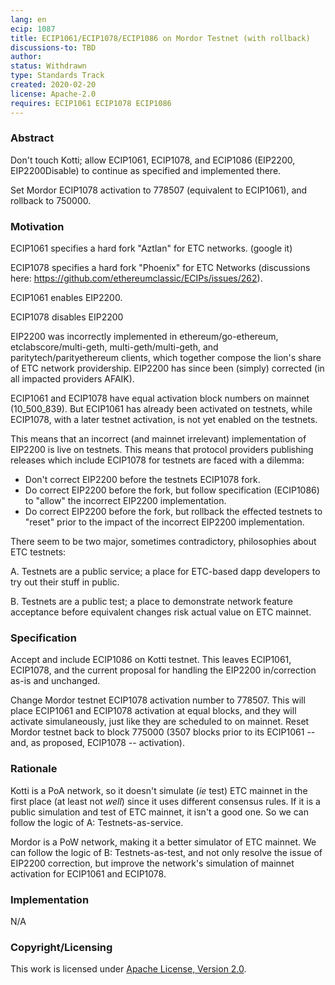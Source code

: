 ```yaml
---
lang: en
ecip: 1087
title: ECIP1061/ECIP1078/ECIP1086 on Mordor Testnet (with rollback)
discussions-to: TBD
author: 
status: Withdrawn
type: Standards Track
created: 2020-02-20
license: Apache-2.0	
requires: ECIP1061 ECIP1078 ECIP1086	
---
```


### Abstract

Don't touch Kotti; allow ECIP1061, ECIP1078, and ECIP1086 (EIP2200, EIP2200Disable) to continue as specified and implemented there.

Set Mordor ECIP1078 activation to 778507 (equivalent to ECIP1061), and rollback to 750000.

### Motivation

ECIP1061 specifies a hard fork "Aztlan" for ETC networks. (google it)

ECIP1078 specifies a hard fork "Phoenix" for ETC Networks (discussions here: https://github.com/ethereumclassic/ECIPs/issues/262).

ECIP1061 enables EIP2200.

ECIP1078 disables EIP2200

EIP2200 was incorrectly implemented in ethereum/go-ethereum, etclabscore/multi-geth, multi-geth/multi-geth, and paritytech/parityethereum clients, which together compose the lion's share of ETC network providership.
EIP2200 has since been (simply) corrected (in all impacted providers AFAIK).

ECIP1061 and ECIP1078 have equal activation block numbers on mainnet (10_500_839).
But ECIP1061 has already been activated on testnets, while ECIP1078, with a later testnet activation, is not yet enabled on the testnets.

This means that an incorrect (and mainnet irrelevant) implementation of EIP2200 is live on testnets.
This means that protocol providers publishing releases which include ECIP1078 for testnets are faced with a dilemma:

- Don't correct EIP2200 before the testnets ECIP1078 fork.
- Do correct EIP2200 before the fork, but follow specification (ECIP1086) to "allow" the incorrect EIP2200 implementation.
- Do correct EIP2200 before the fork, but rollback the effected testnets to "reset" prior to the impact of the incorrect EIP2200 implementation.

There seem to be two major, sometimes contradictory, philosophies about ETC testnets:

A. Testnets are a public service; a place for ETC-based dapp developers to try out their stuff in public.

B. Testnets are a public test; a place to demonstrate network feature acceptance before equivalent changes risk actual value on ETC mainnet.

### Specification

Accept and include ECIP1086 on Kotti testnet. This leaves ECIP1061, ECIP1078, and the current proposal for handling the EIP2200 in/correction as-is and unchanged. 

Change Mordor testnet ECIP1078 activation number to 778507. This will place ECIP1061 and ECIP1078 activation at equal blocks, and they will activate simulaneously, just like they are scheduled to on mainnet.
Reset Mordor testnet back to block 775000 (3507 blocks prior to its ECIP1061 -- and, as proposed, ECIP1078 -- activation).

### Rationale

Kotti is a PoA network, so it doesn't simulate (_ie_ test) ETC mainnet in the first place (at least not _well_) since it uses different consensus rules. 
If it is a public simulation and test of ETC mainnet, it isn't a good one. So we can follow the logic of A: Testnets-as-service.

Mordor is a PoW network, making it a better simulator of ETC mainnet. 
We can follow the logic of B: Testnets-as-test, and not only resolve the issue of EIP2200 correction, but improve the network's simulation of mainnet activation for ECIP1061 and ECIP1078.

### Implementation

N/A

### Copyright/Licensing

This work is licensed under [Apache License, Version
2.0](http://www.apache.org/licenses/).
